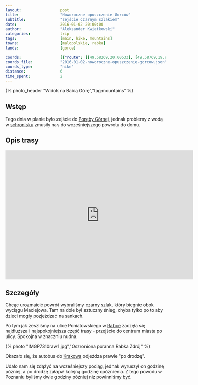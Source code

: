 ```yaml
---
layout:                 post
title:                  "Noworoczne opuszczenie Gorców"
subtitle:               "zejście czarnym szlakiem"
date:                   2016-01-02 20:00:00
author:                 "Aleksander Kwiatkowski"
categories:             trip
tags:                   [main, hike, mountains]
towns:                  [malopolskie, rabka]
lands:                  [gorce]

coords:                 [{"route": [[49.58269,20.00533], [49.58769,19.99465], [49.59439,19.99973], [49.59614,19.99883], [49.59776,19.99634], [49.60311,19.99445], [49.60567,19.97701], [49.60794,19.97197], [49.61088,19.96235]], "type": "hike"}]
coords_file:            "2016-01-02-noworoczne-opuszczenie-gorcow.json"
coords_type:            "hike"
distance:               6
time_spent:             2
---
```


[wiki-pkp-ic]:          https://pl.wikipedia.org/wiki/PKP_Intercity#InterCity
[wiki-maciejowa]:       https://pl.wikipedia.org/wiki/Bac%C3%B3wka_PTTK_na_Maciejowej
[wiki-krakow]:          https://pl.wikipedia.org/wiki/Krak%C3%B3w
[wiki-rabka]:           https://pl.wikipedia.org/wiki/Rabka-Zdr%C3%B3j
[wiki-gsb]:             https://pl.wikipedia.org/wiki/G%C5%82%C3%B3wny_Szlak_Beskidzki
[wiki-gorce]:           https://pl.wikipedia.org/wiki/Gorce
[wiki-poreba-gorna]:    https://pl.wikipedia.org/wiki/Por%C4%99ba_Wielka_(powiat_limanowski)

{% photo_header "Widok na Babią Górę","tag:mountains" %}

Wstęp
-----

Tego dnia w planie było zejście do [Poręby Górnej][wiki-poreba-gorna], jednak
problemy z wodą w [schronisku][wiki-maciejowa] zmusiły nas do wcześniejszego
powrotu do domu.

Opis trasy
----------

<iframe height='405' width='590' frameborder='0' allowtransparency='true' scrolling='no' src='https://www.strava.com/activities/462835981/embed/071099b35184c756c7a92087761dc5f24641f33f'></iframe>

Szczegóły
---------

Chcąc urozmaicić powrót wybraliśmy czarny szlak, który biegnie obok wyciągu Maciejowa.
Tam na dole był sztuczny śnieg, chyba tylko po to aby dzieci mogły pozjeżdzać na
sankach.

Po tym jak zeszliśmy na ulicę Poniatowskiego w [Rabce][wiki-rabka] zaczęła się
najdłuższa i najspokojniejsza część trasy - przejście do centrum miasta po
ulicy. Spokojna w znaczniu nudna.

{% photo "IMGP7310raw1.jpg","Oszroniona poranna Rabka Zdrój" %}

Okazało się, że autobus do [Krakowa][wiki-krakow] odjeżdza prawie "po drodzę".

Udało nam się zdążyć na wcześniejszy pociąg, jednak wyruszył on godzinę później,
a po drodzę załapał kolejną godzinę opóźnienia. Z tego powodu w Poznaniu byliśmy
dwie godziny później niż powinniśmy być.
